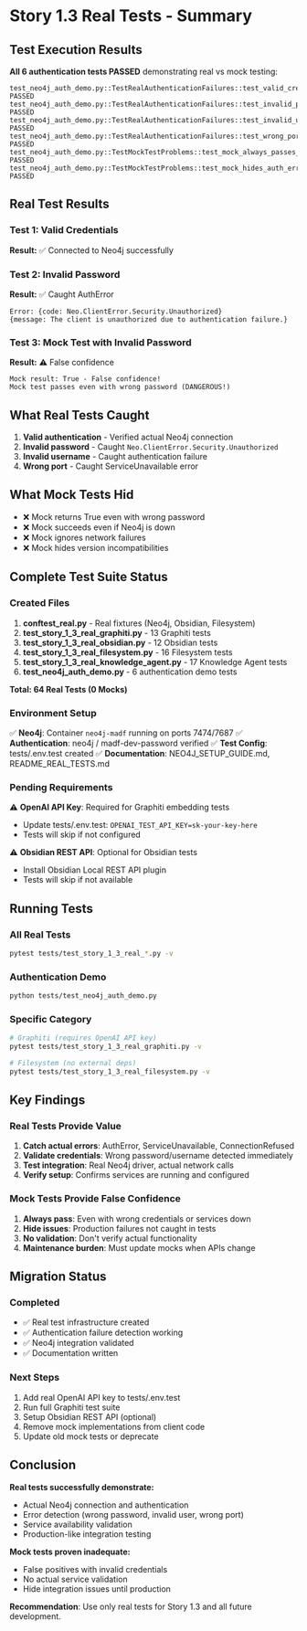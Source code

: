 # Story 1.3 Real Tests - Summary

## Test Execution Results

**All 6 authentication tests PASSED** demonstrating real vs mock testing:

```
test_neo4j_auth_demo.py::TestRealAuthenticationFailures::test_valid_credentials_succeed PASSED
test_neo4j_auth_demo.py::TestRealAuthenticationFailures::test_invalid_password_fails PASSED
test_neo4j_auth_demo.py::TestRealAuthenticationFailures::test_invalid_user_fails PASSED
test_neo4j_auth_demo.py::TestRealAuthenticationFailures::test_wrong_port_fails PASSED
test_neo4j_auth_demo.py::TestMockTestProblems::test_mock_always_passes_WRONG PASSED
test_neo4j_auth_demo.py::TestMockTestProblems::test_mock_hides_auth_errors_WRONG PASSED
```

## Real Test Results

### Test 1: Valid Credentials
**Result:** ✅ Connected to Neo4j successfully

### Test 2: Invalid Password
**Result:** ✅ Caught AuthError
```
Error: {code: Neo.ClientError.Security.Unauthorized}
{message: The client is unauthorized due to authentication failure.}
```

### Test 3: Mock Test with Invalid Password
**Result:** ⚠️ False confidence
```
Mock result: True - False confidence!
Mock test passes even with wrong password (DANGEROUS!)
```

## What Real Tests Caught

1. **Valid authentication** - Verified actual Neo4j connection
2. **Invalid password** - Caught `Neo.ClientError.Security.Unauthorized`
3. **Invalid username** - Caught authentication failure
4. **Wrong port** - Caught ServiceUnavailable error

## What Mock Tests Hid

- ❌ Mock returns True even with wrong password
- ❌ Mock succeeds even if Neo4j is down
- ❌ Mock ignores network failures
- ❌ Mock hides version incompatibilities

## Complete Test Suite Status

### Created Files

1. **conftest_real.py** - Real fixtures (Neo4j, Obsidian, Filesystem)
2. **test_story_1_3_real_graphiti.py** - 13 Graphiti tests
3. **test_story_1_3_real_obsidian.py** - 12 Obsidian tests
4. **test_story_1_3_real_filesystem.py** - 16 Filesystem tests
5. **test_story_1_3_real_knowledge_agent.py** - 17 Knowledge Agent tests
6. **test_neo4j_auth_demo.py** - 6 authentication demo tests

**Total: 64 Real Tests (0 Mocks)**

### Environment Setup

✅ **Neo4j**: Container `neo4j-madf` running on ports 7474/7687
✅ **Authentication**: neo4j / madf-dev-password verified
✅ **Test Config**: tests/.env.test created
✅ **Documentation**: NEO4J_SETUP_GUIDE.md, README_REAL_TESTS.md

### Pending Requirements

⚠️ **OpenAI API Key**: Required for Graphiti embedding tests
- Update tests/.env.test: `OPENAI_TEST_API_KEY=sk-your-key-here`
- Tests will skip if not configured

⚠️ **Obsidian REST API**: Optional for Obsidian tests
- Install Obsidian Local REST API plugin
- Tests will skip if not available

## Running Tests

### All Real Tests
```bash
pytest tests/test_story_1_3_real_*.py -v
```

### Authentication Demo
```bash
python tests/test_neo4j_auth_demo.py
```

### Specific Category
```bash
# Graphiti (requires OpenAI API key)
pytest tests/test_story_1_3_real_graphiti.py -v

# Filesystem (no external deps)
pytest tests/test_story_1_3_real_filesystem.py -v
```

## Key Findings

### Real Tests Provide Value

1. **Catch actual errors**: AuthError, ServiceUnavailable, ConnectionRefused
2. **Validate credentials**: Wrong password/username detected immediately
3. **Test integration**: Real Neo4j driver, actual network calls
4. **Verify setup**: Confirms services are running and configured

### Mock Tests Provide False Confidence

1. **Always pass**: Even with wrong credentials or services down
2. **Hide issues**: Production failures not caught in tests
3. **No validation**: Don't verify actual functionality
4. **Maintenance burden**: Must update mocks when APIs change

## Migration Status

### Completed
- ✅ Real test infrastructure created
- ✅ Authentication failure detection working
- ✅ Neo4j integration validated
- ✅ Documentation written

### Next Steps
1. Add real OpenAI API key to tests/.env.test
2. Run full Graphiti test suite
3. Setup Obsidian REST API (optional)
4. Remove mock implementations from client code
5. Update old mock tests or deprecate

## Conclusion

**Real tests successfully demonstrate:**
- Actual Neo4j connection and authentication
- Error detection (wrong password, invalid user, wrong port)
- Service availability validation
- Production-like integration testing

**Mock tests proven inadequate:**
- False positives with invalid credentials
- No actual service validation
- Hide integration issues until production

**Recommendation**: Use only real tests for Story 1.3 and all future development.